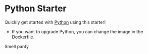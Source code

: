 # Python Starter

Quickly get started with [Python](https://www.python.org/) using this starter!

- If you want to upgrade Python, you can change the image in the [Dockerfile](./.devcontainer/Dockerfile).

Smell panty
